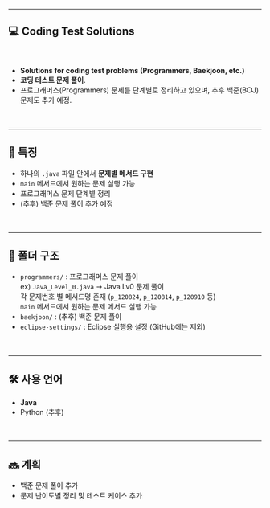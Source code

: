 
---
## 💻 Coding Test Solutions
<br>

- **Solutions for coding test problems (Programmers, Baekjoon, etc.)**
- **코딩 테스트 문제 풀이**.  
- 프로그래머스(Programmers) 문제를 단계별로 정리하고 있으며, 추후 백준(BOJ) 문제도 추가 예정.
<br><br><br>

---

## 📌 특징

- 하나의 `.java` 파일 안에서 **문제별 메서드 구현**
- `main` 메서드에서 원하는 문제 실행 가능
- 프로그래머스 문제 단계별 정리
- (추후) 백준 문제 풀이 추가 예정
<br><br><br>
---

## 📂 폴더 구조

- `programmers/` : 프로그래머스 문제 풀이<br>
   ex) `Java_Level_0.java` -> Java Lv0 문제 풀이<br>
        각 문제번호 별 메서드명 존재 (`p_120824`, `p_120814`, `p_120910` 등)<br>
       `main` 메서드에서 원하는 문제 메서드 실행 가능<br>
- `baekjoon/` : (추후) 백준 문제 풀이
- `eclipse-settings/` : Eclipse 실행용 설정 (GitHub에는 제외)
<br><br><br>

---

## 🛠 사용 언어

- **Java**
- Python (추후)
<br><br><br>

---

## 🔜 계획

- 백준 문제 풀이 추가
- 문제 난이도별 정리 및 테스트 케이스 추가
<br><br><br>

